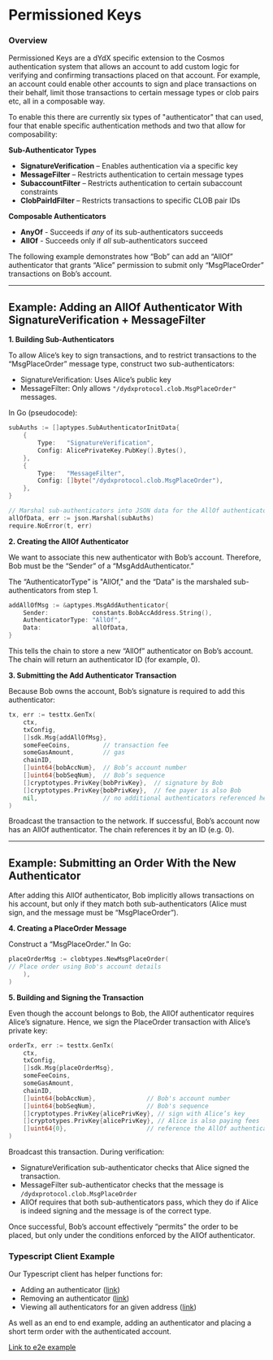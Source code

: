 # Permissioned Keys

### Overview

Permissioned Keys are a dYdX specific extension to the Cosmos authentication system that allows an account to add custom logic for verifying and confirming transactions placed on that account. For example, an account could enable other accounts to sign and place transactions on their behalf, limit those transactions to certain message types or clob pairs etc, all in a composable way.

To enable this there are currently six types of "authenticator" that can used, four that enable specific authentication methods and two that allow for composability:

**Sub-Authenticator Types**

- **SignatureVerification** – Enables authentication via a specific key
- **MessageFilter** – Restricts authentication to certain message types
- **SubaccountFilter** – Restricts authentication to certain subaccount constraints
- **ClobPairIdFilter** – Restricts transactions to specific CLOB pair IDs

**Composable Authenticators**

- **AnyOf** - Succeeds if *any* of its sub-authenticators succeeds
- **AllOf** - Succeeds only if *all* sub-authenticators succeed

The following example demonstrates how “Bob” can add an “AllOf” authenticator that grants “Alice” permission to submit only “MsgPlaceOrder” transactions on Bob’s account.

-------------------------------------------------------------------------------

## **Example: Adding an AllOf Authenticator With SignatureVerification + MessageFilter**

**1. Building Sub-Authenticators**

To allow Alice’s key to sign transactions, and to restrict transactions to the “MsgPlaceOrder” message type, construct two sub-authenticators:

- SignatureVerification: Uses Alice’s public key
- MessageFilter: Only allows `"/dydxprotocol.clob.MsgPlaceOrder"` messages.

In Go (pseudocode):

```go
subAuths := []aptypes.SubAuthenticatorInitData{
    {
        Type:   "SignatureVerification",
        Config: AlicePrivateKey.PubKey().Bytes(),
    },
    {
        Type:   "MessageFilter",
        Config: []byte("/dydxprotocol.clob.MsgPlaceOrder"),
    },
}

// Marshal sub-authenticators into JSON data for the AllOf authenticator.
allOfData, err := json.Marshal(subAuths)
require.NoError(t, err)
```

**2. Creating the AllOf Authenticator**

We want to associate this new authenticator with Bob’s account. Therefore, Bob must be the “Sender” of a “MsgAddAuthenticator.”

 The “AuthenticatorType” is "AllOf," and the “Data” is the marshaled sub-authenticators from step 1.

```go
addAllOfMsg := &aptypes.MsgAddAuthenticator{
    Sender:            constants.BobAccAddress.String(),
    AuthenticatorType: "AllOf",
    Data:              allOfData,
}
```

This tells the chain to store a new “AllOf” authenticator on Bob’s account. The chain will return an authenticator ID (for example, 0).

**3. Submitting the Add Authenticator Transaction**

Because Bob owns the account, Bob’s signature is required to add this authenticator:

```go
tx, err := testtx.GenTx(
    ctx,
    txConfig,
    []sdk.Msg{addAllOfMsg},
    someFeeCoins,         // transaction fee
    someGasAmount,        // gas
    chainID,
    []uint64{bobAccNum},  // Bob’s account number
    []uint64{bobSeqNum},  // Bob’s sequence
    []cryptotypes.PrivKey{bobPrivKey},  // signature by Bob
    []cryptotypes.PrivKey{bobPrivKey},  // fee payer is also Bob
    nil,                  // no additional authenticators referenced here
)
```

Broadcast the transaction to the network. If successful, Bob’s account now has an AllOf authenticator. The chain references it by an ID (e.g. 0).

---

## **Example: Submitting an Order With the New Authenticator**

After adding this AllOf authenticator, Bob implicitly allows transactions on his account, but only if they match both sub-authenticators (Alice must sign, and the message must be “MsgPlaceOrder”).

**4. Creating a PlaceOrder Message**

Construct a “MsgPlaceOrder.” In Go:

```go
placeOrderMsg := clobtypes.NewMsgPlaceOrder(
// Place order using Bob's account details
    ),
)
```

**5. Building and Signing the Transaction**

Even though the account belongs to Bob, the AllOf authenticator requires Alice’s signature. Hence, we sign the PlaceOrder transaction with Alice’s private key:

```go
orderTx, err := testtx.GenTx(
    ctx,
    txConfig,
    []sdk.Msg{placeOrderMsg},
    someFeeCoins,
    someGasAmount,
    chainID,
    []uint64{bobAccNum},              // Bob's account number
    []uint64{bobSeqNum},              // Bob's sequence
    []cryptotypes.PrivKey{alicePrivKey}, // sign with Alice’s key
    []cryptotypes.PrivKey{alicePrivKey}, // Alice is also paying fees
    []uint64{0},                      // reference the AllOf authenticator by ID = 0
)
```

Broadcast this transaction. During verification:

- SignatureVerification sub-authenticator checks that Alice signed the transaction.
- MessageFilter sub-authenticator checks that the message is `/dydxprotocol.clob.MsgPlaceOrder`
- AllOf requires that both sub-authenticators pass, which they do if Alice is indeed signing and the message is of the correct type.

Once successful, Bob’s account effectively “permits” the order to be placed, but only under the conditions enforced by the AllOf authenticator.

### Typescript Client Example

Our Typescript client has helper functions for:

- Adding an authenticator ([link](https://github.com/dydxprotocol/v4-clients/blob/e0d1c76564dabb85715e34197799edc0b5d0ecc5/v4-client-js/src/clients/composite-client.ts#L1239))
- Removing an authenticator ([link](https://github.com/dydxprotocol/v4-clients/blob/e0d1c76564dabb85715e34197799edc0b5d0ecc5/v4-client-js/src/clients/composite-client.ts#L1247C9-L1247C28))
- Viewing all authenticators for an given address ([link](https://github.com/dydxprotocol/v4-clients/blob/e0d1c76564dabb85715e34197799edc0b5d0ecc5/v4-client-js/src/clients/composite-client.ts#L1254C9-L1254C26))

As well as an end to end example, adding an authenticator and placing a short term order with the authenticated account.

[Link to e2e example](https://github.com/dydxprotocol/v4-clients/blob/adam/add-authentications-functions/v4-client-js/examples/permissioned_keys_example.ts)